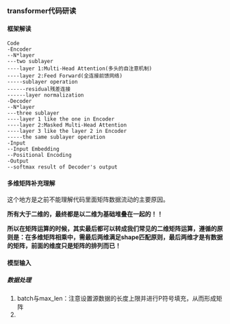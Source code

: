 ### transformer代码研读

#### 框架解读

```
Code
-Encoder
--N*layer
---two sublayer
----layer 1:Multi-Head Attention(多头的自注意机制)
----layer 2:Feed Forward(全连接前馈网络)
-----sublayer operation
------residual残差连接
------layer normalization
-Decoder
--N*layer
---three sublayer
----layer 1 like the one in Encoder
----layer 2:Masked Multi-Head Attention
----layer 3 like the layer 2 in Encoder
-----the same sublayer operation
-Input
--Input Embedding
--Positional Encoding
-Output
--softmax result of Decoder's output
```

#### 多维矩阵补充理解

这个地方是之前不能理解代码里面矩阵数据流动的主要原因。

**所有大于二维的，最终都是以二维为基础堆叠在一起的！！**

**所以在矩阵运算的时候，其实最后都可以转成我们常见的二维矩阵运算，遵循的原则是：在多维矩阵相乘中，需最后两维满足shape匹配原则，最后两维才是有数据的矩阵，前面的维度只是矩阵的排列而已！**

#### 模型输入

##### 数据处理

1. batch与max_len：注意设置源数据的长度上限并进行P符号填充，从而形成矩阵
2. 



